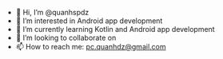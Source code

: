 - 👋 Hi, I’m @quanhspdz
- 👀 I’m interested in Android app development
- 🌱 I’m currently learning Kotlin and Android app development
- 💞️ I’m looking to collaborate on
- 📫 How to reach me: pc.quanhdz@gmail.com

<!---
quanhspdz/quanhspdz is a ✨ special ✨ repository because its `README.md` (this file) appears on your GitHub profile.
You can click the Preview link to take a look at your changes.
--->
